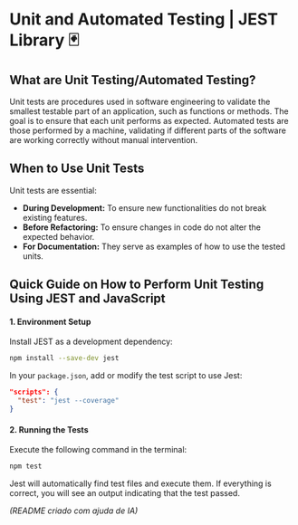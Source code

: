 # Unit and Automated Testing | JEST Library 🃏
## What are Unit Testing/Automated Testing?
Unit tests are procedures used in software engineering to validate the smallest testable part of an application, such as functions or methods. The goal is to ensure that each unit performs as expected. Automated tests are those performed by a machine, validating if different parts of the software are working correctly without manual intervention.

## When to Use Unit Tests
Unit tests are essential:
- **During Development:** To ensure new functionalities do not break existing features.
- **Before Refactoring:** To ensure changes in code do not alter the expected behavior.
- **For Documentation:** They serve as examples of how to use the tested units.

## Quick Guide on How to Perform Unit Testing Using JEST and JavaScript
#### 1. Environment Setup
Install JEST as a development dependency:
```bash
npm install --save-dev jest
```

In your `package.json`, add or modify the test script to use Jest:
```json
"scripts": {
  "test": "jest --coverage"
}
```

#### 2. Running the Tests
Execute the following command in the terminal:
```bash
npm test
```

Jest will automatically find test files and execute them. If everything is correct, you will see an output indicating that the test passed.

*(README criado com ajuda de IA)*
